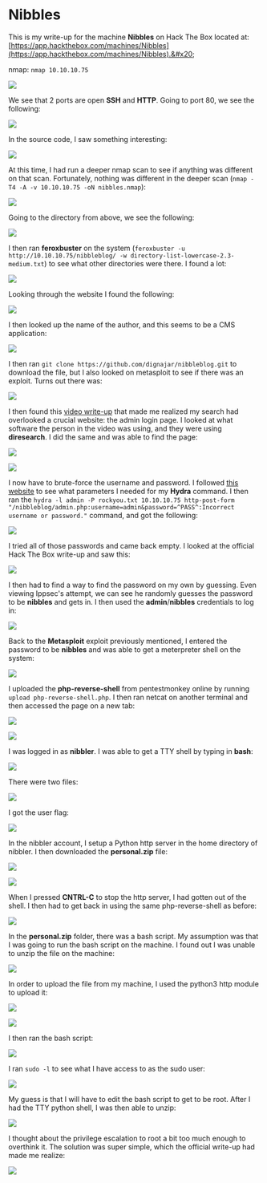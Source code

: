 # Nibbles

This is my write-up for the machine **Nibbles** on Hack The Box located at: [https://app.hackthebox.com/machines/Nibbles](https://app.hackthebox.com/machines/Nibbles).&#x20;

nmap: `nmap 10.10.10.75`

![](<../../.gitbook/assets/image (347) (1).png>)

We see that 2 ports are open **SSH** and **HTTP**. Going to port 80, we see the following:

![](<../../.gitbook/assets/image (338) (1).png>)

In the source code, I saw something interesting:

![](<../../.gitbook/assets/image (354).png>)

At this time, I had run a deeper nmap scan to see if anything was different on that scan. Fortunately, nothing was different in the deeper scan (`nmap -T4 -A -v 10.10.10.75 -oN nibbles.nmap`):

![](<../../.gitbook/assets/image (360) (1) (1).png>)

Going to the directory from above, we see the following:

![](<../../.gitbook/assets/image (328).png>)

I then ran **feroxbuster** on the system (`feroxbuster -u http://10.10.10.75/nibbleblog/ -w directory-list-lowercase-2.3-medium.txt`) to see what other directories were there. I found a lot:

![](<../../.gitbook/assets/image (349).png>)

Looking through the website I found the following:

![](<../../.gitbook/assets/image (340) (1) (1).png>)

I then looked up the name of the author, and this seems to be a CMS application:

![](<../../.gitbook/assets/image (350) (1).png>)

I then ran `git clone https://github.com/dignajar/nibbleblog.git` to download the file, but I also looked on metasploit to see if there was an exploit. Turns out there was:

![](<../../.gitbook/assets/image (344).png>)

I then found this [video write-up](https://www.youtube.com/watch?v=iXyKLm1nQac) that made me realized my search had overlooked a crucial website: the admin login page. I looked at what software the person in the video was using, and they were using **diresearch**. I did the same and was able to find the page:

![](<../../.gitbook/assets/image (356) (1).png>)

![](<../../.gitbook/assets/image (339) (1).png>)

I now have to brute-force the username and password. I followed [this website](https://infinitelogins.com/2020/02/22/how-to-brute-force-websites-using-hydra/) to see what parameters I needed for my **Hydra** command. I then ran the `hydra -l admin -P rockyou.txt 10.10.10.75 http-post-form "/nibbleblog/admin.php:username=admin&password=^PASS^:Incorrect username or password."` command, and got the following:

![](<../../.gitbook/assets/image (332) (1).png>)

I tried all of those passwords and came back empty. I looked at the official Hack The Box write-up and saw this:

![](<../../.gitbook/assets/image (355).png>)

I then had to find a way to find the password on my own by guessing. Even viewing Ippsec's attempt, we can see he randomly guesses the password to be **nibbles** and gets in. I then used the **admin**/**nibbles** credentials to log in:

![](<../../.gitbook/assets/image (333) (1).png>)

Back to the **Metasploit** exploit previously mentioned, I entered the password to be **nibbles** and was able to get a meterpreter shell on the system:

![](<../../.gitbook/assets/image (345).png>)

I uploaded the **php-reverse-shell** from pentestmonkey online by running `upload php-reverse-shell.php`. I then ran netcat on another terminal and then accessed the page on a new tab:

![](<../../.gitbook/assets/image (352).png>)

![](<../../.gitbook/assets/image (359) (1).png>)

I was logged in as **nibbler**. I was able to get a TTY shell by typing in **bash**:

![](<../../.gitbook/assets/image (330) (1).png>)

There were two files:

![](<../../.gitbook/assets/image (358) (1).png>)

I got the user flag:

![](<../../.gitbook/assets/image (336) (1).png>)

In the nibbler account, I setup a Python http server in the home directory of nibbler. I then downloaded the **personal.zip** file:

![](<../../.gitbook/assets/image (335) (1) (1).png>)

![](<../../.gitbook/assets/image (353).png>)

When I pressed **CNTRL-C** to stop the http server, I had gotten out of the shell. I then had to get back in using the same php-reverse-shell as before:

![](<../../.gitbook/assets/image (341) (1) (1).png>)

In the **personal.zip** folder, there was a bash script. My assumption was that I was going to run the bash script on the machine. I found out I was unable to unzip the file on the machine:

![](<../../.gitbook/assets/image (323).png>)

In order to upload the file from my machine, I used the python3 http module to upload it:

![](<../../.gitbook/assets/image (334) (1).png>)

![](<../../.gitbook/assets/image (361) (1).png>)

I then ran the bash script:

![](<../../.gitbook/assets/image (346) (1).png>)

I ran `sudo -l` to see what I have access to as the sudo user:

![](<../../.gitbook/assets/image (348) (1) (1).png>)

My guess is that I will have to edit the bash script to get to be root. After I had the TTY python shell, I was then able to unzip:

![](<../../.gitbook/assets/image (351).png>)

I thought about the privilege escalation to root a bit too much enough to overthink it. The solution was super simple, which the official write-up had made me realize:

![](<../../.gitbook/assets/image (357) (1).png>)


